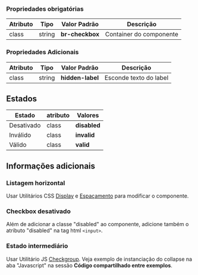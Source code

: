[version]: # '2.2.3'

### Propriedades obrigatórias

| Atributo | Tipo   | Valor Padrão    | Descrição               |
| -------- | ------ | --------------- | ----------------------- |
| class    | string | **br-checkbox** | Container do componente |

### Propriedades Adicionais

| Atributo | Tipo   | Valor Padrão     | Descrição              |
| -------- | ------ | ---------------- | ---------------------- |
| class    | string | **hidden-label** | Esconde texto do label |

## Estados

| Estado     | atributo | Valores      |
| ---------- | -------- | ------------ |
| Desativado | class    | **disabled** |
| Inválido   | class    | **invalid**  |
| Válido     | class    | **valid**    |

## Informações adicionais

### Listagem horizontal

Usar Utilitários CSS [Display](/ds/utilities-css/display) e [Espaçamento](/ds/utilities-css/espacamento) para modificar o componente.

### Checkbox desativado

Além de adicionar a classe "disabled" ao componente, adicione também o atributo "disabled" na tag html `<input>`.

### Estado intermediário

Usar Utilitário JS [Checkgroup](/ds/util/checkgroup). Veja exemplo de instanciação do collapse na aba "Javascript" na sessão **Código compartilhado entre exemplos**.
